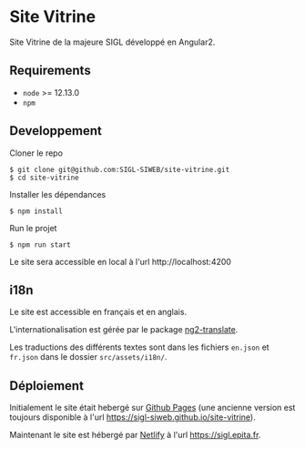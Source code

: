# Site Vitrine

Site Vitrine de la majeure SIGL développé en Angular2.

## Requirements

* `node` >= 12.13.0
* `npm`

## Developpement

Cloner le repo
```
$ git clone git@github.com:SIGL-SIWEB/site-vitrine.git
$ cd site-vitrine
```
Installer les dépendances
```
$ npm install
```
Run le projet
```
$ npm run start
```
Le site sera accessible en local à l'url http://localhost:4200

## i18n

Le site est accessible en français et en anglais.

L'internationalisation est gérée par le package [ng2-translate](https://www.npmjs.com/package/ng2-translate).

Les traductions des différents textes sont dans les fichiers `en.json` et `fr.json` dans le dossier `src/assets/i18n/`.

## Déploiement

Initialement le site était hebergé sur [Github Pages](https://pages.github.com/) (une ancienne version est toujours disponible à l'url https://sigl-siweb.github.io/site-vitrine).

Maintenant le site est hébergé par [Netlify](https://www.netlify.com/) à l'url https://sigl.epita.fr.
